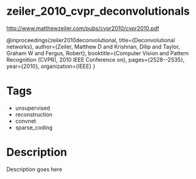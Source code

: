 # zeiler_2010_cvpr_deconvolutionals

http://www.matthewzeiler.com/pubs/cvpr2010/cvpr2010.pdf

@inproceedings{zeiler2010deconvolutional,
  title={Deconvolutional networks},
  author={Zeiler, Matthew D and Krishnan, Dilip and Taylor, Graham W and Fergus, Robert},
  booktitle={Computer Vision and Pattern Recognition (CVPR), 2010 IEEE Conference on},
  pages={2528--2535},
  year={2010},
  organization={IEEE}
}

# Tags  
+ unsupervised
+ reconstruction
+ convnet  
+ sparse_coding

# Description
Description goes here
